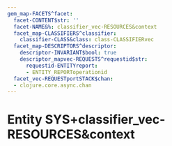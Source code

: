 ```yaml
---
gem_map-FACETS^facet:
  facet-CONTENT$str: ''
  facet-NAME&%: classifier_vec-RESOURCES&context
  facet_map-CLASSIFIERS^classifier:
    classifier-CLASS&class: class-CLASSIFIERvec
  facet_map-DESCRIPTORS^descriptor:
    descriptor-INVARIANT$bool: true
    descriptor_mapvec-REQUESTS^requestid$str:
      requestid-ENTITYreport:
      - ENTITY_REPORToperationid
  facet_vec-REQUESTportSTACK$chan:
  - clojure.core.async.chan
---
```

# Entity SYS+classifier_vec-RESOURCES&context

